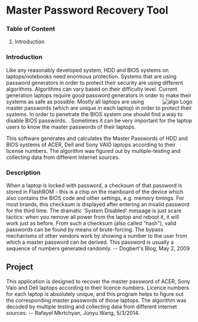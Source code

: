 Master Password Recovery Tool 
=============================

### Table of Content

1. Introduction


### Introduction

Like any reasonably developed system, HDD and BIOS systems on laptops/notebooks need enormous protection. Systems that are using password generators in order to protect their security are using different algorithms. Algorithms can vary based on their difficulty level. Current generation laptops require good password generators in order to make their systems as safe as possible.
<img src="https://cloud.githubusercontent.com/assets/5885065/5726188/578acd5c-9b0e-11e4-870a-3ecc4bdbab3d.gif"
 alt="algo Logo" title="algo" align="right" />
Mostly all laptops are using master passwords (which are unique in each laptop) in order to protect their systems. In order to penetrate the BIOS system one should find a way to disable BIOS passwords. . Sometimes it can be very important for the laptop users to know the master passwords of their laptops.

This software generates and calculates the Master Passwords of HDD and BIOS systems of ACER, Dell and Sony VAIO laptops according to their license numbers. The algorithm was figured out by multiple-testing and collecting data from different Internet sources.











### Description


When a laptop is locked with password, a checksum of that password is stored in FlashROM - this is a chip on the mainboard of the device which also contains the BIOS code and other settings, e.g. memory timings. For most brands, this checksum is displayed after entering an invalid password for the third time. The dramatic 'System Disabled' message is just scare tactics: when you remove all power from the laptop and reboot it, it will work just as before. From such a checksum (also called "hash"), valid passwords can be found by means of brute-forcing. The bypass mechanisms of other vendors work by showing a number to the user from which a master password can be derived. This password is usually a sequence of numbers generated randomly. -- Dogbert's Blog, May 2, 2009

 Project 
----------


 
This application is designed to recover the master password of ACER, Sony Vaio and Dell laptops according to their licence numbers. Licence numbers for each laptop is absolutely unique, and this program helps to figure out the corresponding master passwords of those laptops. The algorithm was decoded by multiple testing and collecting data from different internet sources. -- Rafayel Mkrtchyan, Junyu Wang, 5/3/2014.
